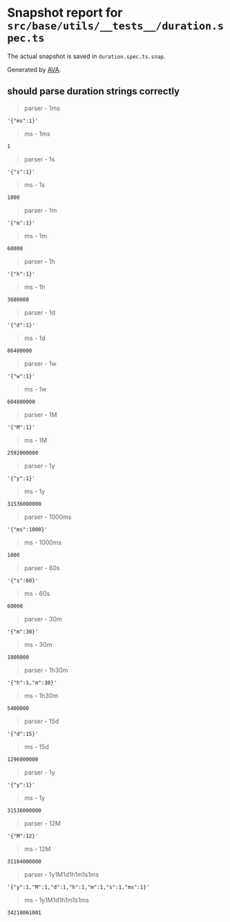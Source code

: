 # Snapshot report for `src/base/utils/__tests__/duration.spec.ts`

The actual snapshot is saved in `duration.spec.ts.snap`.

Generated by [AVA](https://avajs.dev).

## should parse duration strings correctly

> parser - 1ms

    '{"ms":1}'

> ms - 1ms

    1

> parser - 1s

    '{"s":1}'

> ms - 1s

    1000

> parser - 1m

    '{"m":1}'

> ms - 1m

    60000

> parser - 1h

    '{"h":1}'

> ms - 1h

    3600000

> parser - 1d

    '{"d":1}'

> ms - 1d

    86400000

> parser - 1w

    '{"w":1}'

> ms - 1w

    604800000

> parser - 1M

    '{"M":1}'

> ms - 1M

    2592000000

> parser - 1y

    '{"y":1}'

> ms - 1y

    31536000000

> parser - 1000ms

    '{"ms":1000}'

> ms - 1000ms

    1000

> parser - 60s

    '{"s":60}'

> ms - 60s

    60000

> parser - 30m

    '{"m":30}'

> ms - 30m

    1800000

> parser - 1h30m

    '{"h":1,"m":30}'

> ms - 1h30m

    5400000

> parser - 15d

    '{"d":15}'

> ms - 15d

    1296000000

> parser - 1y

    '{"y":1}'

> ms - 1y

    31536000000

> parser - 12M

    '{"M":12}'

> ms - 12M

    31104000000

> parser - 1y1M1d1h1m1s1ms

    '{"y":1,"M":1,"d":1,"h":1,"m":1,"s":1,"ms":1}'

> ms - 1y1M1d1h1m1s1ms

    34218061001
